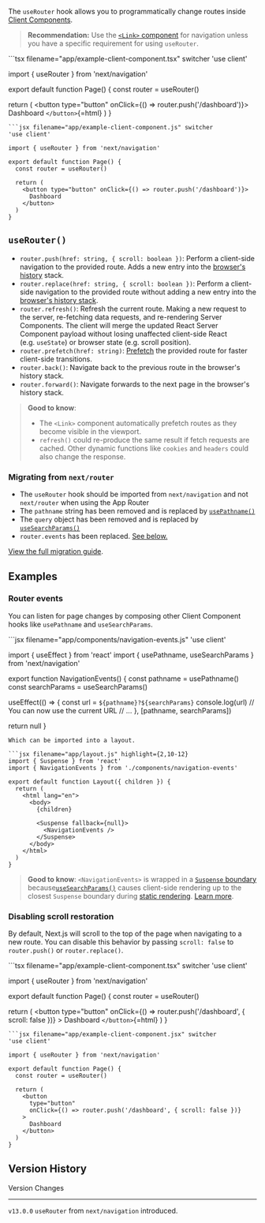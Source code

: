 The `useRouter` hook allows you to programmatically change routes inside
[Client
Components](/docs/app/building-your-application/rendering/client-components).

> **Recommendation:** Use the [`<Link>`
> component](/docs/app/building-your-application/routing/linking-and-navigating#link-component)
> for navigation unless you have a specific requirement for using
> `useRouter`.

\`\`\`tsx filename="app/example-client-component.tsx" switcher 'use
client'

import { useRouter } from 'next/navigation'

export default function Page() { const router = useRouter()

return ( \<button type="button" onClick={() =\>
router.push('/dashboard')}\> Dashboard `</button>`{=html} ) }


    ```jsx filename="app/example-client-component.js" switcher
    'use client'

    import { useRouter } from 'next/navigation'

    export default function Page() {
      const router = useRouter()

      return (
        <button type="button" onClick={() => router.push('/dashboard')}>
          Dashboard
        </button>
      )
    }

## `useRouter()`

-   `router.push(href: string, { scroll: boolean })`: Perform a
    client-side navigation to the provided route. Adds a new entry into
    the [browser's
    history](https://developer.mozilla.org/docs/Web/API/History_API)
    stack.
-   `router.replace(href: string, { scroll: boolean })`: Perform a
    client-side navigation to the provided route without adding a new
    entry into the [browser's history
    stack](https://developer.mozilla.org/docs/Web/API/History_API).
-   `router.refresh()`: Refresh the current route. Making a new request
    to the server, re-fetching data requests, and re-rendering Server
    Components. The client will merge the updated React Server Component
    payload without losing unaffected client-side React
    (e.g. `useState`) or browser state (e.g. scroll position).
-   `router.prefetch(href: string)`:
    [Prefetch](/docs/app/building-your-application/routing/linking-and-navigating#2-prefetching)
    the provided route for faster client-side transitions.
-   `router.back()`: Navigate back to the previous route in the
    browser's history stack.
-   `router.forward()`: Navigate forwards to the next page in the
    browser's history stack.

> **Good to know**:
>
> -   The `<Link>` component automatically prefetch routes as they
>     become visible in the viewport.
> -   `refresh()` could re-produce the same result if fetch requests are
>     cached. Other dynamic functions like `cookies` and `headers` could
>     also change the response.

### Migrating from `next/router`

-   The `useRouter` hook should be imported from `next/navigation` and
    not `next/router` when using the App Router
-   The `pathname` string has been removed and is replaced by
    [`usePathname()`](/docs/app/api-reference/functions/use-pathname)
-   The `query` object has been removed and is replaced by
    [`useSearchParams()`](/docs/app/api-reference/functions/use-search-params)
-   `router.events` has been replaced. [See below.](#router-events)

[View the full migration
guide](/docs/app/building-your-application/upgrading/app-router-migration).

## Examples

### Router events

You can listen for page changes by composing other Client Component
hooks like `usePathname` and `useSearchParams`.

\`\`\`jsx filename="app/components/navigation-events.js" 'use client'

import { useEffect } from 'react' import { usePathname, useSearchParams
} from 'next/navigation'

export function NavigationEvents() { const pathname = usePathname()
const searchParams = useSearchParams()

useEffect(() =\> { const url = `${pathname}?${searchParams}`
console.log(url) // You can now use the current URL // ... },
\[pathname, searchParams\])

return null }


    Which can be imported into a layout.

    ```jsx filename="app/layout.js" highlight={2,10-12}
    import { Suspense } from 'react'
    import { NavigationEvents } from './components/navigation-events'

    export default function Layout({ children }) {
      return (
        <html lang="en">
          <body>
            {children}

            <Suspense fallback={null}>
              <NavigationEvents />
            </Suspense>
          </body>
        </html>
      )
    }

> **Good to know**: `<NavigationEvents>` is wrapped in a [`Suspense`
> boundary](/docs/app/building-your-application/routing/loading-ui-and-streaming#example)
> because[`useSearchParams()`](/docs/app/api-reference/functions/use-search-params)
> causes client-side rendering up to the closest `Suspense` boundary
> during [static
> rendering](/docs/app/building-your-application/rendering/server-components#static-rendering-default).
> [Learn
> more](/docs/app/api-reference/functions/use-search-params#behavior).

### Disabling scroll restoration

By default, Next.js will scroll to the top of the page when navigating
to a new route. You can disable this behavior by passing `scroll: false`
to `router.push()` or `router.replace()`.

\`\`\`tsx filename="app/example-client-component.tsx" switcher 'use
client'

import { useRouter } from 'next/navigation'

export default function Page() { const router = useRouter()

return ( \<button type="button" onClick={() =\>
router.push('/dashboard', { scroll: false })} \> Dashboard
`</button>`{=html} ) }


    ```jsx filename="app/example-client-component.jsx" switcher
    'use client'

    import { useRouter } from 'next/navigation'

    export default function Page() {
      const router = useRouter()

      return (
        <button
          type="button"
          onClick={() => router.push('/dashboard', { scroll: false })}
        >
          Dashboard
        </button>
      )
    }

## Version History

  Version     Changes
  ----------- ------------------------------------------------
  `v13.0.0`   `useRouter` from `next/navigation` introduced.
